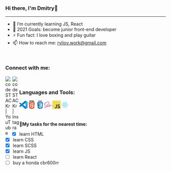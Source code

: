 ### Hi there, I'm Dmitry👋

---

- 🌱 I’m currently learning JS, React
- 🥅 2021 Goals: become junior front-end developer
- ⚡ Fun fact: I love boxing and play guitar
- 📫 How to reach me: ryliov.work@gmail.com

<br />

### Connect with me:
[<img align="left" alt="codeSTACKr | YouTube" width="22px" src="https://cdn.jsdelivr.net/npm/simple-icons@5.10.0/icons/telegram.svg" />][telegram]
[<img align="left" alt="codeSTACKr | Instagram" width="22px" src="https://cdn.jsdelivr.net/npm/simple-icons@v3/icons/instagram.svg" />][instagram]

<br />

### Languages and Tools:

<img align="left" alt="Visual Studio Code" width="26px" src="https://raw.githubusercontent.com/github/explore/80688e429a7d4ef2fca1e82350fe8e3517d3494d/topics/visual-studio-code/visual-studio-code.png" />
<img align="left" alt="HTML5" width="26px" src="https://raw.githubusercontent.com/github/explore/80688e429a7d4ef2fca1e82350fe8e3517d3494d/topics/html/html.png" />
<img align="left" alt="CSS3" width="26px" src="https://raw.githubusercontent.com/github/explore/80688e429a7d4ef2fca1e82350fe8e3517d3494d/topics/css/css.png" />
<img align="left" alt="Sass" width="26px" src="https://raw.githubusercontent.com/github/explore/80688e429a7d4ef2fca1e82350fe8e3517d3494d/topics/sass/sass.png" />
<img align="left" alt="JavaScript" width="26px" src="https://raw.githubusercontent.com/github/explore/80688e429a7d4ef2fca1e82350fe8e3517d3494d/topics/javascript/javascript.png" />
<img align="left" alt="React" width="26px" src="https://raw.githubusercontent.com/github/explore/80688e429a7d4ef2fca1e82350fe8e3517d3494d/topics/react/react.png" />

<br />
<br />
<br />

🚧**My tasks for the nearest time:**
<!-- TODO-IST:START -->
* [x] learn HTML
* [x] learn CSS
* [x] learn SCSS
* [x] learn JS
* [ ] learn React
* [ ] buy a honda cbr600rr
<!-- TODO-IST:END -->

[telegram]: https://t.me/yawuxi
[instagram]: https://www.instagram.com/hstobr/
<!-- - 👋 Hi, I’m @yawuxi (Dmitry)
- 👀 I’m interested in Front-end Development
- 📫 How to reach me: ryliov.work@gmail.com
- 🌱 I’m currently learning HTML/CSS/JS
   - ___My works___
      - [motomarket (wordpress)](https://motomarket.com.ua/)
      - [noMoneyLanding](https://github.com/yawuxi/noMoneyLanding)
      - [cultLanding](https://github.com/yawuxi/CULT)
      - [my gulp-build](https://github.com/yawuxi/gulp-build) -->

<!---
yawuxi/yawuxi is a ✨ special ✨ repository because its `README.md` (this file) appears on your GitHub profile.
You can click the Preview link to take a look at your changes.
--->
